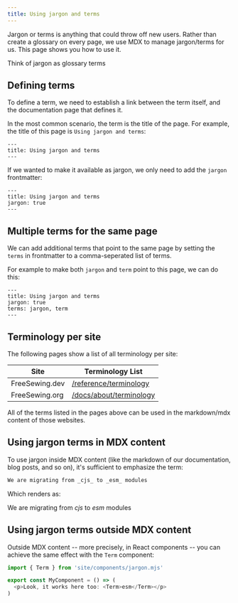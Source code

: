 ```yaml
---
title: Using jargon and terms
---
```


Jargon or terms is anything that could throw off new users.
Rather than create a glossary on every page, we use MDX to manage
jargon/terms for us. This page shows you how to use it.

<Tip compact>Think of jargon as glossary terms</Tip>

## Defining terms

To define a term, we need to establish a link between the term itself, and the documentation page that defines it.

In the most common scenario, the term is the title of the page.
For example, the title of this page is `Using jargon and terms`:

```mdx
---
title: Using jargon and terms
---
```

If we wanted to make it available as jargon, we only need to add the `jargon` frontmatter:

```mdx
---
title: Using jargon and terms
jargon: true
---
```

## Multiple terms for the same page

We can add additional terms that point to the same page by setting the `terms` in frontmatter to a comma-seperated list of terms.

For example to make both `jargon` and `term` point to this page, we can do this:


```mdx
---
title: Using jargon and terms
jargon: true
terms: jargon, term
---
```

## Terminology per site

The following pages show a list of all terminology per site:

| Site | Terminology List |
| ---- | ---------------- |
| FreeSewing.dev | [/reference/terminology](/reference/terms) |
| FreeSewing.org | [/docs/about/terminology](https://freesewing.org/docs/about/terms) |

All of the terms listed in the pages above can be used in the markdown/mdx
content of those websites.

## Using jargon terms in MDX content

To use jargon inside MDX content (like the markdown of our documentation, blog
posts, and so on), it's sufficient to emphasize the term:

```md
We are migrating from _cjs_ to _esm_ modules
```

Which renders as:

We are migrating from _cjs_ to _esm_ modules

## Using jargon terms outside MDX content

Outside MDX content -- more precisely, in React components -- you can achieve the same effect with the `Term` component:

```mjs
import { Term } from 'site/components/jargon.mjs'

export const MyComponent = () => (
  <p>Look, it works here too: <Term>esm</Term></p>
)
```

